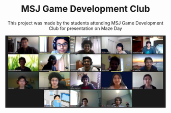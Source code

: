 <div align = "center">
<h1> MSJ Game Development Club 
</h1>
<p> This project was made by the students attending MSJ Game Development Club for presentation on Maze Day</p>
<img src="/MazeDayBreakout/Assets/Images/hm.png">
</div>
